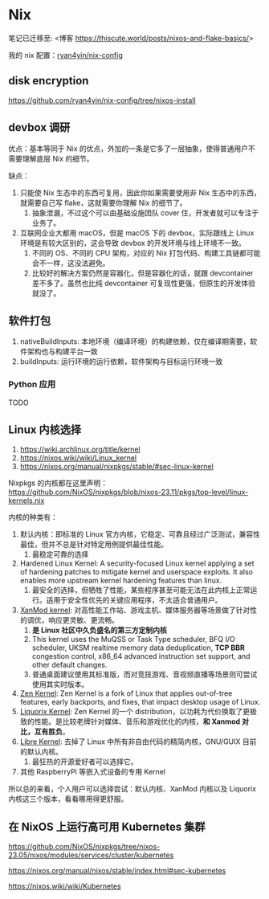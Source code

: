 # Nix

笔记已迁移至: <博客 <https://thiscute.world/posts/nixos-and-flake-basics/>>

我的 nix 配置：[ryan4yin/nix-config](https://github.com/ryan4yin/nix-config)

## disk encryption

<https://github.com/ryan4yin/nix-config/tree/nixos-install>

## devbox 调研

优点：基本等同于 Nix 的优点，外加的一条是它多了一层抽象，使得普通用户不需要理解底层 Nix 的细节。

缺点：

1. 只能使 Nix 生态中的东西可复用，因此你如果需要使用非 Nix 生态中的东西，就需要自己写 flake，这就需要你理解 Nix 的细节了。
    1. 抽象泄漏，不过这个可以由基础设施团队 cover 住，开发者就可以专注于业务了。
2. 互联网企业大都用 macOS，但是 macOS 下的 devbox，实际跟线上 Linux 环境是有较大区别的，这会导致 devbox 的开发环境与线上环境不一致。
    1. 不同的 OS、不同的 CPU 架构，对应的 Nix 打包代码、构建工具链都可能会不一样，这没法避免。
    2. 比较好的解决方案仍然是容器化，但是容器化的话，就跟 devcontainer 差不多了。虽然也比纯 devcontainer 可复现性更强，但原生的开发体验就没了。


## 软件打包

1. nativeBuildInputs: 本地环境（编译环境）的构建依赖，仅在编译期需要，软件架构也与构建平台一致
3. buildInputs: 运行环境的运行依赖，软件架构与目标运行环境一致

### Python 应用

TODO


## Linux 内核选择

1. https://wiki.archlinux.org/title/kernel
1. https://nixos.wiki/wiki/Linux_kernel
2. https://nixos.org/manual/nixpkgs/stable/#sec-linux-kernel

Nixpkgs 的内核都在这里声明： <https://github.com/NixOS/nixpkgs/blob/nixos-23.11/pkgs/top-level/linux-kernels.nix>

内核的种类有：

1. 默认内核：即标准的 Linux 官方内核，它稳定、可靠且经过广泛测试，兼容性最佳，但并不总是针对特定用例提供最佳性能。
    1. 最稳定可靠的选择
1. Hardened Linux Kernel: A security-focused Linux kernel applying a set of hardening patches to mitigate kernel and userspace exploits. It also enables more upstream kernel hardening features than linux.
    1. 最安全的选择，但牺牲了性能，某些程序甚至可能无法在此内核上正常运行。适用于安全性优先的关键应用程序，不太适合普通用户。
1. [XanMod kernel](https://xanmod.org/): 对高性能工作站、游戏主机、媒体服务器等场景做了针对性的调优，响应更灵敏、更流畅。
    1. **是 Linux 社区中久负盛名的第三方定制内核**
    1. This kernel uses the MuQSS or Task Type scheduler, BFQ I/O scheduler, UKSM realtime memory data deduplication, **TCP BBR** congestion control, x86_64 advanced instruction set support, and other default changes.
    1. 普通桌面建议使用其标准版，而对竞技游戏、音视频直播等场景则可尝试使用其实时版本。
1. [Zen Kernel](https://github.com/zen-kernel/zen-kernel/wiki/FAQ): Zen Kernel is a fork of Linux that applies out-of-tree features, early backports, and fixes, that impact desktop usage of Linux.
1. [Liquorix Kernel](https://github.com/zen-kernel/zen-kernel/wiki/FAQ): Zen Kernel 的一个 distribution，以功耗为代价换取了更极致的性能。是比较老牌针对媒体、音乐和游戏优化的内核，**和 Xanmod 对比，互有胜负**。
1. [Libre Kernel](https://www.fsfla.org/ikiwiki/selibre/linux-libre/): 去掉了 Linux 中所有非自由代码的精简内核，GNU/GUIX 目前的默认内核。
    1. 最狂热的开源爱好者可以选择它。
1. 其他 RaspberryPi 等嵌入式设备的专用 Kernel

所以总的来看，个人用户可以选择尝试：默认内核、XanMod 内核以及 Liquorix 内核这三个版本，看看哪用得更舒服。

## 在 NixOS 上运行高可用 Kubernetes 集群

https://github.com/NixOS/nixpkgs/tree/nixos-23.05/nixos/modules/services/cluster/kubernetes

https://nixos.org/manual/nixos/stable/index.html#sec-kubernetes

https://nixos.wiki/wiki/Kubernetes

